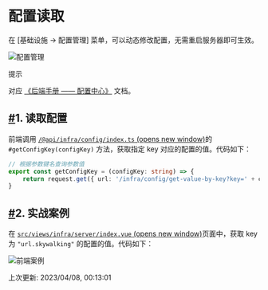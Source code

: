 # 配置读取

在 [基础设施 -> 配置管理] 菜单，可以动态修改配置，无需重启服务器即可生效。

![配置管理](https://doc.iocoder.cn/img/Vue3/%E9%85%8D%E7%BD%AE%E8%AF%BB%E5%8F%96/01.png)

提示

对应 [《后端手册 —— 配置中心》](https://doc.iocoder.cn/config-center/) 文档。

## [#](https://doc.iocoder.cn/vue3/config-center/#_1-读取配置)1. 读取配置

前端调用 [`/@api/infra/config/index.ts` (opens new window)](https://github.com/yudaocode/yudao-ui-admin-vue3/blob/master/src/api/infra/config/index.ts#L25-L28)的 `#getConfigKey(configKey)` 方法，获取指定 key 对应的配置的值。代码如下：

```typescript
// 根据参数键名查询参数值
export const getConfigKey = (configKey: string) => {
    return request.get({ url: '/infra/config/get-value-by-key?key=' + configKey })
}
```

## [#](https://doc.iocoder.cn/vue3/config-center/#_2-实战案例)2. 实战案例

在 [`src/views/infra/server/index.vue` (opens new window)](https://github.com/yudaocode/yudao-ui-admin-vue3/blob/master/src/views/infra/server/index.vue)页面中，获取 key 为 `"url.skywalking"` 的配置的值。代码如下：

![前端案例](https://doc.iocoder.cn/img/%E9%85%8D%E7%BD%AE%E4%B8%AD%E5%BF%83/07-vue3.png)

上次更新: 2023/04/08, 00:13:01